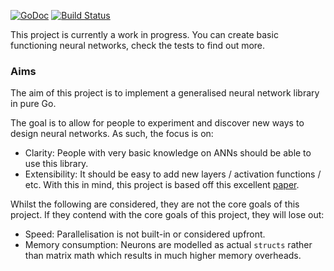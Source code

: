 [![GoDoc](https://godoc.org/github.com/Kegsay/automata?status.svg)](https://godoc.org/github.com/Kegsay/automata) [![Build Status](https://travis-ci.org/Kegsay/automata.svg?branch=master)](https://travis-ci.org/Kegsay/automata)

This project is currently a work in progress. You can create basic functioning neural networks, check the tests to find out more.

### Aims

The aim of this project is to implement a generalised neural network library in pure Go.

The goal is to allow for people to experiment and discover new ways to design neural networks. As such, the focus is on:
 - Clarity: People with very basic knowledge on ANNs should be able to use this library.
 - Extensibility: It should be easy to add new layers / activation functions / etc. With this in mind, this project is
   based off this excellent [paper](http://www.overcomplete.net/papers/nn2012.pdf).

Whilst the following are considered, they are not the core goals of this project. If they contend with the core goals of this project,
they will lose out:
 - Speed: Parallelisation is not built-in or considered upfront.
 - Memory consumption: Neurons are modelled as actual `structs` rather than matrix math which results in much higher memory overheads.
